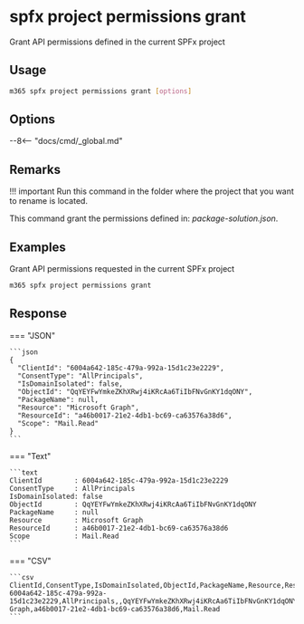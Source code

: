 # spfx project permissions grant

Grant API permissions defined in the current SPFx project

## Usage

```sh
m365 spfx project permissions grant [options]
```

## Options

--8<-- "docs/cmd/_global.md"

## Remarks

!!! important
    Run this command in the folder where the project that you want to rename is located.

This command grant the permissions defined in: _package-solution.json_.

## Examples

Grant API permissions requested in the current SPFx project

```sh
m365 spfx project permissions grant
```

## Response

=== "JSON"

    ```json
    {
      "ClientId": "6004a642-185c-479a-992a-15d1c23e2229",
      "ConsentType": "AllPrincipals",
      "IsDomainIsolated": false,
      "ObjectId": "QqYEYFwYmkeZKhXRwj4iKRcAa6TiIbFNvGnKY1dqONY",
      "PackageName": null,
      "Resource": "Microsoft Graph",
      "ResourceId": "a46b0017-21e2-4db1-bc69-ca63576a38d6",
      "Scope": "Mail.Read"
    }
    ```

=== "Text"

    ```text
    ClientId        : 6004a642-185c-479a-992a-15d1c23e2229
    ConsentType     : AllPrincipals
    IsDomainIsolated: false
    ObjectId        : QqYEYFwYmkeZKhXRwj4iKRcAa6TiIbFNvGnKY1dqONY
    PackageName     : null
    Resource        : Microsoft Graph
    ResourceId      : a46b0017-21e2-4db1-bc69-ca63576a38d6
    Scope           : Mail.Read
    ```

=== "CSV"

    ```csv
    ClientId,ConsentType,IsDomainIsolated,ObjectId,PackageName,Resource,ResourceId,Scope
    6004a642-185c-479a-992a-15d1c23e2229,AllPrincipals,,QqYEYFwYmkeZKhXRwj4iKRcAa6TiIbFNvGnKY1dqONY,,Microsoft Graph,a46b0017-21e2-4db1-bc69-ca63576a38d6,Mail.Read
    ```
